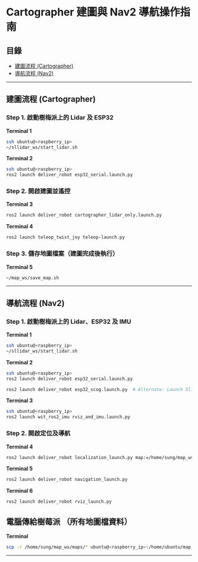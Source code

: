 # Cartographer 建圖與 Nav2 導航操作指南

## 目錄
- [建圖流程 (Cartographer)](#建圖流程-cartographer)
- [導航流程 (Nav2)](#導航流程-nav2)

---

## 建圖流程 (Cartographer)

### Step 1. 啟動樹梅派上的 Lidar 及 ESP32

**Terminal 1**
```bash
ssh ubuntu@<raspberry_ip>
~/sllidar_ws/start_lidar.sh
```

**Terminal 2**
```bash
ssh ubuntu@<raspberry_ip>
ros2 launch deliver_robot esp32_serial.launch.py
```

### Step 2. 開啟建圖並遙控

**Terminal 3**
```bash
ros2 launch deliver_robot cartographer_lidar_only.launch.py
```

**Terminal 4**
```bash
ros2 launch teleop_twist_joy teleop-launch.py
```

### Step 3. 儲存地圖檔案（建圖完成後執行）

**Terminal 5**
```bash
~/map_ws/save_map.sh
```

---

## 導航流程 (Nav2)

### Step 1. 啟動樹梅派上的 Lidar、ESP32 及 IMU

**Terminal 1**
```bash
ssh ubuntu@<raspberry_ip>
~/sllidar_ws/start_lidar.sh
```

**Terminal 2**
```bash
ssh ubuntu@<raspberry_ip>
ros2 launch deliver_robot esp32_serial.launch.py

ros2 launch deliver_robot esp32_scog.launch.py  # Alternate: Launch Slip Ratio Compensation Odometry
```

**Terminal 3**
```bash
ssh ubuntu@<raspberry_ip>
ros2 launch wit_ros2_imu rviz_and_imu.launch.py
```

### Step 2. 開啟定位及導航

**Terminal 4**
```bash
ros2 launch deliver_robot localization_launch.py map:=/home/sung/map_ws/maps/<map_name>.yaml
```

**Terminal 5**
```bash
ros2 launch deliver_robot navigation_launch.py
```

**Terminal 6**
```bash
ros2 launch deliver_robot rviz_launch.py
```

## 電腦傳給樹莓派 （所有地圖檔資料）

**Terminal**
```bash
scp -r /home/sung/map_ws/maps/* ubuntu@<raspberry_ip>:/home/ubuntu/map_ws/maps
```
---
